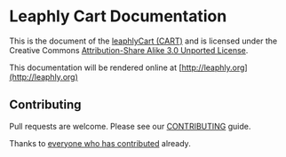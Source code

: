 # Leaphly Cart Documentation

This is the document of the [leaphlyCart (CART)](http://leaphly.org/) and is licensed under the Creative Commons
[Attribution-Share Alike 3.0 Unported License](http://creativecommons.org/licenses/by-sa/3.0/).

This documentation will be rendered online at [http://leaphly.org](http://leaphly.org)

## Contributing

Pull requests are welcome. Please see our [CONTRIBUTING](https://github.com/leaphly/leaphly-cart-doc/blob/master/CONTRIBUTING.md) guide.

Thanks to [everyone who has contributed](https://github.com/leaphly/leaphly-cart-doc/graphs/contributors) already.